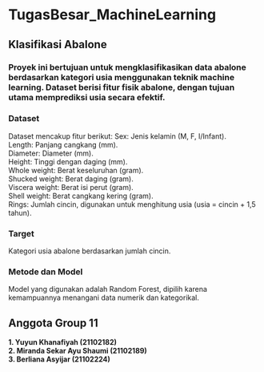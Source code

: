 # **TugasBesar_MachineLearning**

## **Klasifikasi Abalone**
### Proyek ini bertujuan untuk mengklasifikasikan data abalone berdasarkan kategori usia menggunakan teknik machine learning. Dataset berisi fitur fisik abalone, dengan tujuan utama memprediksi usia secara efektif.

### Dataset
Dataset mencakup fitur berikut:
Sex: Jenis kelamin (M, F, I/Infant). <br>
Length: Panjang cangkang (mm). <br>
Diameter: Diameter (mm). <br>
Height: Tinggi dengan daging (mm). <br>
Whole weight: Berat keseluruhan (gram). <br>
Shucked weight: Berat daging (gram). <br>
Viscera weight: Berat isi perut (gram). <br>
Shell weight: Berat cangkang kering (gram). <br>
Rings: Jumlah cincin, digunakan untuk menghitung usia (usia = cincin + 1,5 tahun).

### Target
Kategori usia abalone berdasarkan jumlah cincin.

### Metode dan Model
Model yang digunakan adalah Random Forest, dipilih karena kemampuannya menangani data numerik dan kategorikal.

## **Anggota Group 11**
**1. Yuyun Khanafiyah (21102182)** <br>
**2. Miranda Sekar Ayu Shaumi (21102189)** <br>
**3. Berliana Asyijar (21102224)**
